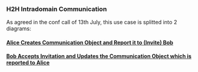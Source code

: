### H2H Intradomain Communication

As agreed in the conf call of 13th July, this use case is splitted into 2 diagrams:

#### [Alice Creates Communication Object and Report it to (Invite) Bob](h2h-comm-create.md)

#### [Bob Accepts Invitation and Updates the Communication Object which is reported to Alice](h2h-comm-accept.md)
